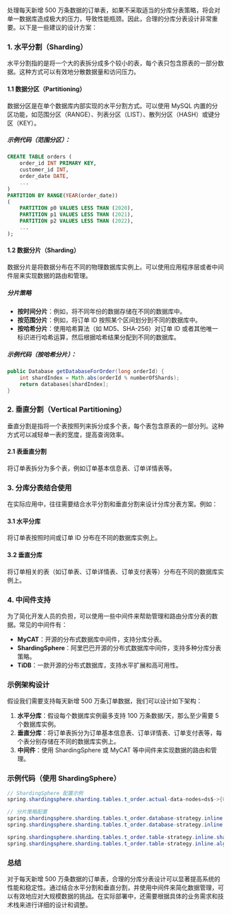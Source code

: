 处理每天新增 500 万条数据的订单表，如果不采取适当的分库分表策略，将会对单一数据库造成极大的压力，导致性能瓶颈。因此，合理的分库分表设计非常重要。以下是一些建议的设计方案：

### 1. 水平分割（Sharding）

水平分割指的是将一个大的表拆分成多个较小的表，每个表只包含原表的一部分数据。这种方式可以有效地分散数据量和访问压力。

#### 1.1 数据分区（Partitioning）

数据分区是在单个数据库内部实现的水平分割方式。可以使用 MySQL 内置的分区功能，如范围分区（RANGE）、列表分区（LIST）、散列分区（HASH）或键分区（KEY）。

##### 示例代码（范围分区）：

```sql
CREATE TABLE orders (
    order_id INT PRIMARY KEY,
    customer_id INT,
    order_date DATE,
    ...
)
PARTITION BY RANGE(YEAR(order_date))
(
    PARTITION p0 VALUES LESS THAN (2020),
    PARTITION p1 VALUES LESS THAN (2021),
    PARTITION p2 VALUES LESS THAN (2022),
    ...
);
```

#### 1.2 数据分片（Sharding）

数据分片是将数据分布在不同的物理数据库实例上。可以使用应用程序层或者中间件层来实现数据的路由和管理。

##### 分片策略

- **按时间分片**：例如，将不同年份的数据存储在不同的数据库中。
- **按范围分片**：例如，将订单 ID 按照某个区间划分到不同的数据库中。
- **按哈希分片**：使用哈希算法（如 MD5、SHA-256）对订单 ID 或者其他唯一标识进行哈希运算，然后根据哈希结果分配到不同的数据库。

##### 示例代码（按哈希分片）：

```java
public Database getDatabaseForOrder(long orderId) {
    int shardIndex = Math.abs(orderId % numberOfShards);
    return databases[shardIndex];
}
```

### 2. 垂直分割（Vertical Partitioning）

垂直分割是指将一个表按照列来拆分成多个表，每个表包含原表的一部分列。这种方式可以减轻单一表的宽度，提高查询效率。

#### 2.1 表垂直分割

将订单表拆分为多个表，例如订单基本信息表、订单详情表等。

### 3. 分库分表结合使用

在实际应用中，往往需要结合水平分割和垂直分割来设计分库分表方案。例如：

#### 3.1 水平分库

将订单表按照时间或订单 ID 分布在不同的数据库实例上。

#### 3.2 垂直分库

将订单相关的表（如订单表、订单详情表、订单支付表等）分布在不同的数据库实例上。

### 4. 中间件支持

为了简化开发人员的负担，可以使用一些中间件来帮助管理和路由分库分表的数据。常见的中间件有：

- **MyCAT**：开源的分布式数据库中间件，支持分库分表。
- **ShardingSphere**：阿里巴巴开源的分布式数据库中间件，支持多种分库分表策略。
- **TiDB**：一款开源的分布式数据库，支持水平扩展和高可用性。

### 示例架构设计

假设我们需要支持每天新增 500 万条订单数据，我们可以设计如下架构：

1. **水平分库**：假设每个数据库实例最多支持 100 万条数据/天，那么至少需要 5 个数据库实例。
2. **垂直分库**：将订单表拆分为订单基本信息表、订单详情表、订单支付表等，每个表分别存储在不同的数据库实例上。
3. **中间件**：使用 ShardingSphere 或 MyCAT 等中间件来实现数据的路由和管理。

### 示例代码（使用 ShardingSphere）

```java
// ShardingSphere 配置示例
spring.shardingsphere.sharding.tables.t_order.actual-data-nodes=ds$->{0..4}.t_order_$->{0..1}

// 分片策略配置
spring.shardingsphere.sharding.tables.t_order.database-strategy.inline.sharding-column=order_id
spring.shardingsphere.sharding.tables.t_order.database-strategy.inline.algorithm-expression=ds${order_id % 5}

spring.shardingsphere.sharding.tables.t_order.table-strategy.inline.sharding-column=order_id
spring.shardingsphere.sharding.tables.t_order.table-strategy.inline.algorithm-expression=t_order_${order_id % 2}
```

### 总结

对于每天新增 500 万条数据的订单表，合理的分库分表设计可以显著提高系统的性能和稳定性。通过结合水平分割和垂直分割，并使用中间件来简化数据管理，可以有效地应对大规模数据的挑战。在实际部署中，还需要根据具体的业务需求和技术栈来进行详细的设计和调整。
